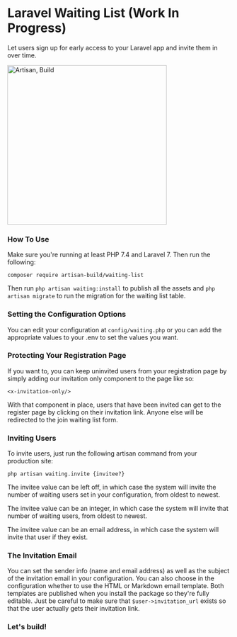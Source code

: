 # Laravel Waiting List (Work In Progress)

Let users sign up for early access to your Laravel app and invite them in over time. 

<a href="https://artisan.build"><img src="https://repository-images.githubusercontent.com/323002393/4261fb80-42ba-11eb-9d7b-2c295d42da7b" alt="Artisan, Build" height="360"></a>

### How To Use

Make sure you're running at least PHP 7.4 and Laravel 7. Then run the following:

`composer require artisan-build/waiting-list`

Then run `php artisan waiting:install` to publish all the assets and `php artisan migrate` to run the migration for the waiting list table.

### Setting the Configuration Options

You can edit your configuration at `config/waiting.php` or you can add the appropriate values to your .env to set the values you want.

### Protecting Your Registration Page

If you want to, you can keep uninvited users from your registration page by simply adding our invitation only component to the page like so:

`<x-invitation-only/>`

With that component in place, users that have been invited can get to the register page by clicking on their invitation link. Anyone else will be redirected to the join waiting list form.

### Inviting Users

To invite users, just run the following artisan command from your production site:

`php artisan waiting.invite {invitee?}`

The invitee value can be left off, in which case the system will invite the number of waiting users set in your configuration, from oldest to newest.

The invitee value can be an integer, in which case the system will invite that number of waiting users, from oldest to newest.

The invitee value can be an email address, in which case the system will invite that user if they exist.

### The Invitation Email

You can set the sender info (name and email address) as well as the subject of the invitation email in your configuration. You can also choose in the configuration whether to use the HTML or Markdown email template. Both templates are published when you install the package so they're fully editable. Just be careful to make sure that `$user->invitation_url` exists so that the user actually gets their invitation link.

### Let's build!